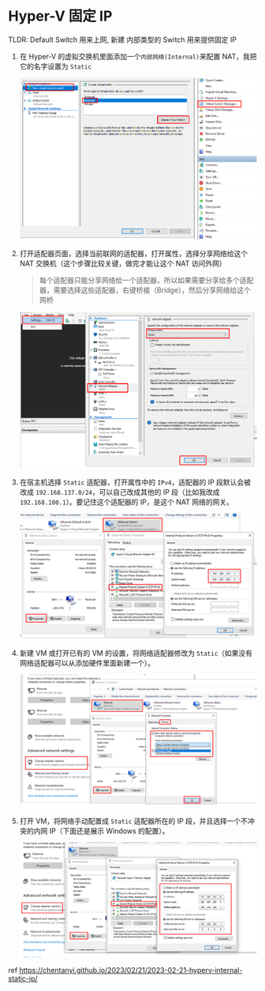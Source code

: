 # Hyper-V 固定 IP

TLDR: Default Switch 用来上网, 新建 内部类型的 Switch 用来提供固定 IP

1. 在 Hyper-V 的虚拟交换机里面添加一个`内部网络(Internal)`来配置 NAT，我把它的名字设置为 `Static`

    ![switch_manager_static](Hyper-V-固定-IP.assets/switch_manager_static.png)

2. 打开适配器页面，选择当前联网的适配器，打开属性，选择分享网络给这个 NAT 交换机（这个步骤比较关键，做完才能让这个 NAT 访问外网）

    > 每个适配器只能分享网络给一个适配器，所以如果需要分享给多个适配器，需要选择这些适配器，右键桥接（Bridge），然后分享网络给这个网桥

    ![vm_static_adapter_settings](Hyper-V-固定-IP.assets/vm_static_adapter_settings.png)

3. 在宿主机选择 `Static` 适配器，打开属性中的 `IPv4`，适配器的 IP 段默认会被改成 `192.168.137.0/24`，可以自己改成其他的 IP 段（比如我改成 `192.168.100.1`）。要记住这个适配器的 IP，是这个 NAT 网络的网关。

    ![eth_static_config](Hyper-V-固定-IP.assets/eth_static_config.png)

4. 新建 VM 或打开已有的 VM 的设置，将网络适配器修改为 `Static`（如果没有网络适配器可以从添加硬件里面新建一个）。

    ![share_network](Hyper-V-固定-IP.assets/share_network.png)

5. 打开 VM，将网络手动配置成 `Static` 适配器所在的 IP 段，并且选择一个不冲突的内网 IP（下面还是展示 Windows 的配置）。

    ![static_ip_in_vm](Hyper-V-固定-IP.assets/static_ip_in_vm.png)

ref <https://chentanyi.github.io/2023/02/21/2023-02-21-hyperv-internal-static-ip/>
